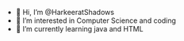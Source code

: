 - 👋 Hi, I’m @HarkeeratShadows
- 👀 I’m interested in Computer Science and coding
- 🌱 I’m currently learning java and HTML
